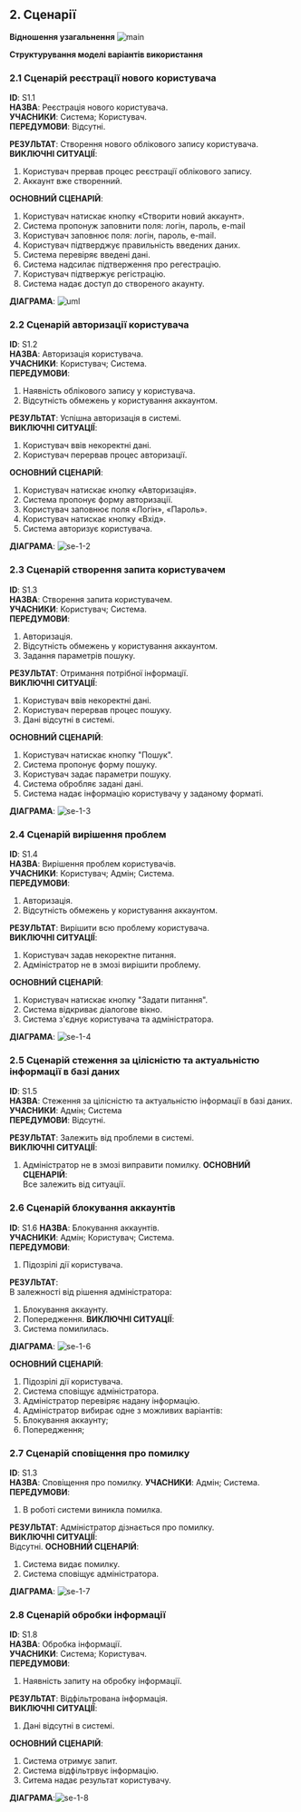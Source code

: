 
## 2. Сценарії  

**Відношення узагальнення**
![main](http://www.plantuml.com/plantuml/png/VLFDQkfG4DxdAGRtMVX_L-9Tt2UutDs54ZIBGhLWugBGXTNQMf0gfIXqKUeR78FM47zyXU-yKISdyN28fSkPy_ryCvdKFT_f-DtMbUKq_EiEvV26W-mXb7UoBmS88EHZZXoF_dbkHuEcM64dPzZBcGBs6DQFYGhwkzcwR6li8X736Zi8zVxtnlFTbcN5acJRjxMKeMkDw7fkm_5SLld0MhvghmVsdIHQVoxoUGCtHP0aGOZD6R9W85yuLuzVHvnipvDC24Uc7R34DWvBYCvNmJC7MgregCqXS6HidrXCi1HpHyoAIAtfNadjqa1pBL4o9DwnJFqZY9zfPOEsYBqGyFjJPXALWjaX3nJ9WMPNp2smp-gaW9KSf_atftaqgsfwgk_vgVrYECKPiOqlGj_5Cp5GqFysGI1IQnGC6Hk0x-Oa18GbXFg2G-A0Wer2ETHXVfskfslNaXl8r8LCNR8iTMHafurYfcR5vEfqfvnjLBADgbLtsqt-Uxu0)


**Структурування моделі варіантів використання**



### 2.1 Сценарій реєстрації нового користувача

**ID**: S1.1  
**НАЗВА**: Реєстрація нового користувача.  
**УЧАСНИКИ**: Система; Користувач.  
**ПЕРЕДУМОВИ**: Відсутні.  

**РЕЗУЛЬТАТ**: Створення нового облікового запису користувача.  
**ВИКЛЮЧНІ СИТУАЦІЇ**: 
1. Користувач прервав процес реєстрації облікового запису.
2. Аккаунт вже створенний.  


**ОСНОВНИЙ СЦЕНАРІЙ**:  
1. Користувач натискає кнопку «Створити новий аккаунт».
2. Система пропонуж заповнити поля: логін, пароль, e-mail
3. Користувач заповнює поля: логін, пароль, e-mail.
4. Користувач підтверджує правильність введених даних.
5. Система перевіряє введені дані.
6. Система надсилає підтверження про регестрацію.
7. Користувач підтвержує регістрацію.
8. Система надає доступ до створеного акаунту.

**ДІАГРАМА**: 
![uml](http://www.plantuml.com/plantuml/proxy?cache=no&src=https://raw.githubusercontent.com/mq1488/Media-content-analysis-system/master/src/uml/UC/UC_2.1)

### 2.2 Сценарій авторизації користувача

**ID**: S1.2  
**НАЗВА**: Авторизація користувача.  
**УЧАСНИКИ**: Користувач; Система.   
**ПЕРЕДУМОВИ**: 
1. Наявність облікового запису у користувача.
2. Відсутність обмежень у користування аккаунтом.

**РЕЗУЛЬТАТ**: Успішна авторизація в системі.  
**ВИКЛЮЧНІ СИТУАЦІЇ**:  
1. Користувач ввів некоректні дані.  
2. Користувач перервав процес авторизації.  

**ОСНОВНИЙ СЦЕНАРІЙ**:  
1. Користувач натискає кнопку «Авторизація».  
2. Система пропонує форму авторизації.   
3. Користувач заповнює поля «Логін», «Пароль».  
4. Користувач натискає кнопку «Вхід».  
5. Система авторизує користувача.  

**ДІАГРАМА**: 
![se-1-2](http://www.plantuml.com/plantuml/png/XT5DIeLG70NmkQku2sW5DNaBQHBKh5wHDdDWtZucaH6XK8GqRdAnel33m1MSiwCEVqTH3mNnV_7uyrnTnSdUQN9sT1YbUCJ835yyPqwF1e7NQUHqMCQcRJmZC8T2Q3KzE5q6ZFX6I-zsrzChxj0eOHG-bRbYoMBgTWn8yJA_0H_e4UIRMYijHET0BvKN1lGo4VxngbdRt5bcXM1Y8_DMfYqw5auTdpI-iSGmTLjQeqPWPhTlhEdoLlNGFIz5l2zixTVde3VdRsc46OcJuvDeTR3Uro_v0G00)

### 2.3 Сценарій створення запита користувачем

**ID**: S1.3  
**НАЗВА**: Створення запита користувачем.      
**УЧАСНИКИ**: Користувач; Система.   
**ПЕРЕДУМОВИ**: 
1. Авторизація.
2. Відсутність обмежень у користування аккаунтом.
3. Задання параметрів пошуку.

**РЕЗУЛЬТАТ**: Отримання потрібної інформації.  
**ВИКЛЮЧНІ СИТУАЦІЇ**:  
1. Користувач ввів некоректні дані.  
2. Користувач перервав процес пошуку.
3. Дані відсутні в системі. 

**ОСНОВНИЙ СЦЕНАРІЙ**:  
1. Користувач натискає кнопку "Пошук".
2. Система пропонує форму пошуку.
3. Користувач задає параметри пошуку.
4. Система обробляє задані дані.
5. Система надає інформацію користувачу у заданому форматі.

**ДІАГРАМА**: ![se-1-3](http://www.plantuml.com/plantuml/png/TP7DIeT05CNtFiKyGG-W6n-aJL2xiaZRpSASg5Qr2OEWf7KRZQGOFmIVuDmtwZ0s5kHVbBbUplsTSpLEiuFpxEBaED1umYWvlkHI2Z5uHoqtEb2ydCPL8PxPBa0HBAi7nMF0Y0bMZDfFvZTKnDmIOESkSaCQhmiLBNhK-eTKqOo3V0On9CcLy-_9mUGPOZnZPxeGZwZniQIPUEHyxT5IH_qcQpFF2ngNg44dzsJXSy4oNgbyiHVvxx1wIed1PsVZMagvKx3_ut8nthzOZ6xPFxF5Qf1cfsT1V9GSyjTy0m00)

### 2.4 Сценарій вирішення проблем

**ID**: S1.4  
**НАЗВА**: Вирішення проблем користувачів.  
**УЧАСНИКИ**: Користувач; Адмін; Система.  
**ПЕРЕДУМОВИ**:  
1. Авторизація.
2. Відсутність обмежень у користування аккаунтом. 

**РЕЗУЛЬТАТ**: Вирішити всю проблему користувача.    
**ВИКЛЮЧНІ СИТУАЦІЇ**:   
1. Користувач задав некоректне питання.  
2. Адміністратор не в змозі вирішити проблему. 

**ОСНОВНИЙ СЦЕНАРІЙ**:  
1. Користувач натискає кнопку "Задати питання".
2. Система відкриває діалогове вікно.
3. Система з'єднує користувача та адміністратора.

**ДІАГРАМА**: ![se-1-4](http://www.plantuml.com/plantuml/png/VP0zIWKn58NxMKLuZNlGvcr5qCuVyOtTAvupXQKWGmO42tSGOWOapcIsyDqTUPDW9KoQtEGSldEI_Q6zV6oVRc-Q8-yaEV4jpz99ZyV9ox4nkegdJ1kcSpxqq6M9gDDWY2maLgBqPiU88rIBOLLVXsDXaTVTHONpMS5CpBW_x9jO0Z6duYiuw9NZXyGN2Szay69htYPhF9E1e9bzxVVlBJYJUvdITHQhLblqKscUybuJ3ktzGxE_lhlIp_i5)

### 2.5 Сценарій стеження за цілісністю та актуальністю інформації в базі даних 

**ID**: S1.5   
**НАЗВА**: Стеження за цілісністю та актуальністю інформації в базі даних. 
**УЧАСНИКИ**: Адмін; Система   
**ПЕРЕДУМОВИ**: 
Відсутні. 

**РЕЗУЛЬТАТ**: Залежить від проблеми в системі.  
**ВИКЛЮЧНІ СИТУАЦІЇ**:  
1. Адміністратор не в змозі виправити помилку. 
**ОСНОВНИЙ СЦЕНАРІЙ**:  
Все залежить від ситуації.

### 2.6 Сценарій блокування аккаунтів

**ID**: S1.6 
**НАЗВА**: Блокування аккаунтів.  
**УЧАСНИКИ**: Адмін; Користувач; Система.    
**ПЕРЕДУМОВИ**:  
1. Підозрілі дії користувача.

**РЕЗУЛЬТАТ**:  
В залежності від рішення адміністратора:
  1. Блокування аккаунту.
  2. Попередження.
**ВИКЛЮЧНІ СИТУАЦІЇ**:   
1. Система помилилась.


**ДІАГРАМА**: ![se-1-6](http://www.plantuml.com/plantuml/png/TP4zJiD048LxdsBQb536JGwI1WawC0X2vyA9WOWceK16ea7SOB6ynFXdVOKtD-9fx9Hni-FPxttQdLqyh2xkLuytrr6AJmJDKEjQDvgZXDDj6Wa_OwoQumEL5lZJDNhTwRjWu6-5W8Dch5ejn8YjI6oH5D-Z4nuTN3fws1mOAhNGLytfWQEbOx1dYpHFufW9olKeUZk57ALVy6nwqsQwfnQzYHqpkLZqoPmTeo-aTl4KBL7Z1xKv6GiCzV22Wv0D-4LBW90-Yus6bpNhXcivNoPdCyPRaetDZblSt0kB1WtvtDWyNYRdCxlwC9srejkFT3nD-_OkMbmbbtoLVm00)

**ОСНОВНИЙ СЦЕНАРІЙ**:   
1. Підозрілі дії користувача.
2. Система сповіщує адміністратора.
3. Адміністратор перевіряє надану інформацію.
4. Адміністратор вибирає одне з можливих варіантів:
  1. Блокування аккаунту;
  2. Попередження;
  
### 2.7 Сценарій сповіщення про помилку

**ID**: S1.3  
**НАЗВА**: Сповіщення про помилку. 
**УЧАСНИКИ**: Адмін; Система.   
**ПЕРЕДУМОВИ**:  
1. В роботі системи виникла помилка. 

**РЕЗУЛЬТАТ**: Адміністратор дізнається про помилку.   
**ВИКЛЮЧНІ СИТУАЦІЇ**:   
Відсутні. 
**ОСНОВНИЙ СЦЕНАРІЙ**:   
1. Система видає помилку.
2. Система сповіщує адміністратора.


**ДІАГРАМА**: 
![se-1-7](http://www.plantuml.com/plantuml/png/VP1B2i8m68JtFKNEePjUHT2T3x5rruMsAq5Gf7JV6yIYM6mRhp1p8uT05q9j82JvvvjXI1Z5irsyNos312Lg7fdYYHOs2OoML_rjK9xWPdY0mnsEAGk32ZKwxJSQM8EFj5RFHWCx7GqIzO1b_cDYDcegFLknu8cPhB3AQ5cWqqYqkbbv77NsGTT_I1-QItoXqpYNV1PqKITnRh1Q56-sGRXOp_M9Nm00)

### 2.8 Сценарій обробки інформації

**ID**: S1.8     
**НАЗВА**: Обробка інформації.  
**УЧАСНИКИ**: Система; Користувач.  
**ПЕРЕДУМОВИ**:  
1. Наявність запиту на обробку інформації.

**РЕЗУЛЬТАТ**: Відфільтрована інформація.  
**ВИКЛЮЧНІ СИТУАЦІЇ**:   
1. Дані відсутні в системі.

**ОСНОВНИЙ СЦЕНАРІЙ**:   
1. Система отримує запит.
2. Система відфільтрвує інформацію.
3. Ситема надає результат користувачу.


**ДІАГРАМА**:![se-1-8]( http://www.plantuml.com/plantuml/png/VP0z2i9048Nxd6BFOPfSHT3E7z7ORQ7Pe8rOY4GG5Bn130cHcCGhlBcHZqqGHCaMop0pxtlCynP-V-ulnoD7uunQLdZ8MW8nI13BLZkAp-xOgeSACLAEZWevonVt0mLs5MhSgUUFGeoI29M45bboVoEHd5mBqRWrBiZ0aMx9LzhI7gMOBtgdw42RL4B-JzbPG8t40lxuxpjHbyzbb6J8nJHCjdXXyHkE6BUDPpfplE5am1ZV)


